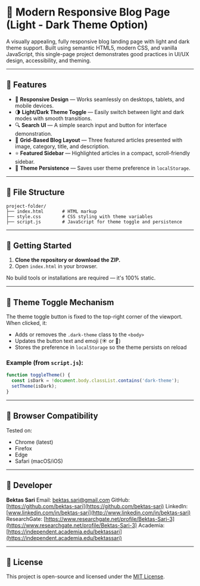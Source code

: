 # 📰 Modern Responsive Blog Page (Light - Dark Theme Option)

A visually appealing, fully responsive blog landing page with light and dark theme support. 
Built using semantic HTML5, modern CSS, and vanilla JavaScript, this single-page project demonstrates good practices in UI/UX design, accessibility, and theming.

---

## 🌟 Features

* 📱 **Responsive Design** — Works seamlessly on desktops, tablets, and mobile devices.
* 🌗 **Light/Dark Theme Toggle** — Easily switch between light and dark modes with smooth transitions.
* 🔍 **Search UI** — A simple search input and button for interface demonstration.
* 📰 **Grid-Based Blog Layout** — Three featured articles presented with image, category, title, and description.
* ⭐ **Featured Sidebar** — Highlighted articles in a compact, scroll-friendly sidebar.
* 💾 **Theme Persistence** — Saves user theme preference in `localStorage`.

---

## 📁 File Structure

```
project-folder/
├── index.html       # HTML markup
├── style.css        # CSS styling with theme variables
├── script.js        # JavaScript for theme toggle and persistence
```

---

## 🚀 Getting Started

1. **Clone the repository or download the ZIP.**
2. Open `index.html` in your browser.

No build tools or installations are required — it's 100% static.

---

## 🌙 Theme Toggle Mechanism

The theme toggle button is fixed to the top-right corner of the viewport. When clicked, it:

* Adds or removes the `.dark-theme` class to the `<body>`
* Updates the button text and emoji (☀️ or 🌙)
* Stores the preference in `localStorage` so the theme persists on reload

### Example (from `script.js`):

```js
function toggleTheme() {
  const isDark = !document.body.classList.contains('dark-theme');
  setTheme(isDark);
}
```

---

## 🧪 Browser Compatibility

Tested on:

* Chrome (latest)
* Firefox
* Edge
* Safari (macOS/iOS)

---

## 👤 Developer

**Bektas Sari**
Email: [bektas.sari@gmail.com](mailto:bektas.sari@gmail.com)
GitHub: [https://github.com/bektas-sari](https://github.com/bektas-sari)
LinkedIn: [www.linkedin.com/in/bektas-sari](http://www.linkedin.com/in/bektas-sari)
ResearchGate: [https://www.researchgate.net/profile/Bektas-Sari-3](https://www.researchgate.net/profile/Bektas-Sari-3)
Academia: [https://independent.academia.edu/bektassari](https://independent.academia.edu/bektassari)

---

## 📄 License

This project is open-source and licensed under the [MIT License](https://opensource.org/licenses/MIT).
